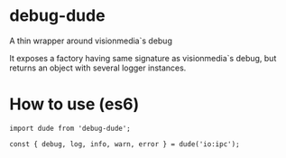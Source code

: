 # debug-dude
A thin wrapper around visionmedia`s debug

It exposes a factory having same signature as visionmedia`s debug, but returns an object with several logger instances.

# How to use (es6)
```
import dude from 'debug-dude';

const { debug, log, info, warn, error } = dude('io:ipc');
```
